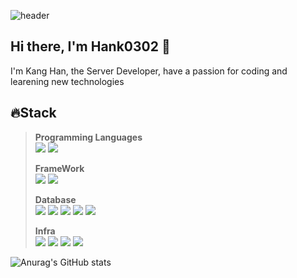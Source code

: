 ![header](https://capsule-render.vercel.app/api?type=soft&text=Welcome!&color=auto&height=200&section=header&fontSize=70)

## Hi there, I'm Hank0302 👋
I'm Kang Han, the Server Developer, have a passion for coding and learening new technologies
<!-- <br> 📫 Email : kangh1596@gmail.com 
<br> 📝 Blog  : khan03.tistory.com/
<br> <img src="https://img.shields.io/badge/Email-222222?style=for-the-badge&logo=Gmail&logoColor=white">
<br> <img src="https://img.shields.io/badge/Blog -222222?style=for-the-badge&logo=Tistory&logoColor=white">
[hank0302's Blog](https://khan03.tistory.com/)
-->
## 🔥Stack 
>
> **Programming Languages** <br>
> <img src="https://img.shields.io/badge/JAVA-E6522C?style=for-the-badge&logo=Java&logoColor=white">
> <img src="https://img.shields.io/badge/Python-3776AB?style=for-the-badge&logo=python&logoColor=white">
>
> **FrameWork** <br>
> <img src="https://img.shields.io/badge/SpringBoot-6DB33F?style=for-the-badge&logo=SpringBoot&logoColor=white">
> <img src="https://img.shields.io/badge/FastAPI-009688?style=for-the-badge&logo=FastAPI&logoColor=white">
>
> **Database** <br>
> <img src="https://img.shields.io/badge/MySQL-4479A1?style=for-the-badge&logo=MySQL&logoColor=white">
> <img src="https://img.shields.io/badge/MariaDB-003545?style=for-the-badge&logo=MariaDB&logoColor=white">
> <img src="https://img.shields.io/badge/MongoDB-47A248?style=for-the-badge&logo=MongoDB&logoColor=white">
> <img src="https://img.shields.io/badge/Redis-DC382D?style=for-the-badge&logo=Redis&logoColor=white">
> <img src="https://img.shields.io/badge/PostgreSQL-4169E1?style=for-the-badge&logo=PostgreSQL&logoColor=white">
>
> **Infra** <br>
> <img src="https://img.shields.io/badge/Docker-2496ED?style=for-the-badge&logo=Docker&logoColor=white">
> <img src="https://img.shields.io/badge/Kubernetes-326CE5?style=for-the-badge&logo=Kubernetes&logoColor=white">
> <img src="https://img.shields.io/badge/Prometheus-E6522C?style=for-the-badge&logo=prometheus&logoColor=white">
> <img src="https://img.shields.io/badge/Grafana-F46800?style=for-the-badge&logo=grafana&logoColor=white">


![Anurag's GitHub stats](https://github-readme-stats.vercel.app/api?username=hank0302&show_icons=true&theme=nord)

<!--
**hank0302/hank0302** is a ✨ _special_ ✨ repository because its `README.md` (this file) appears on your GitHub profile.

Here are some ideas to get you started:

- 🔭 I’m currently working on ...
- 🌱 I’m currently learning ...
- 👯 I’m looking to collaborate on ...
- 🤔 I’m looking for help with ...
- 💬 Ask me about ...
- 📫 How to reach me: ...
- 😄 Pronouns: ...
- ⚡ Fun fact: ...
-->
